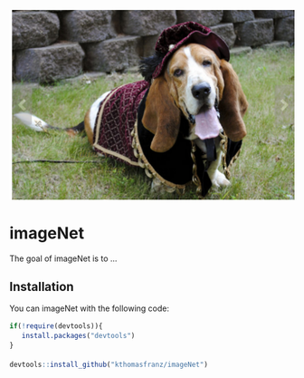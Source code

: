 ![Test Image](test.png)

# imageNet

<!-- badges: start -->
<!-- badges: end -->

The goal of imageNet is to ...

## Installation

You can imageNet with the following code:

``` r
if(!require(devtools)){
   install.packages("devtools")
}

devtools::install_github("kthomasfranz/imageNet")
```

